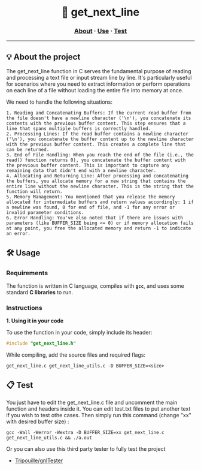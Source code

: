 <h1 align="center">
	📖 get_next_line
</h1>

<h3 align="center">
	<a href="#%EF%B8%8F-about">About</a>
	<span> · </span>
	<a href="#%EF%B8%8F-use">Use</a>
	<span> · </span>
	<a href="#-test">Test</a>
</h3>

---

## 💡 About the project

The get_next_line function in C serves the fundamental purpose of reading and processing a text file or input stream line by line. It's particularly useful for scenarios where you need to extract information or perform operations on each line of a file without loading the entire file into memory at once.

We need to handle the following situations:

    1. Reading and Concatenating Buffers: If the current read buffer from the file doesn't have a newline character ('\n'), you concatenate its contents with the previous buffer content. This step ensures that a line that spans multiple buffers is correctly handled.
    2. Processing Lines: If the read buffer contains a newline character ('\n'), you concatenate the buffer content up to the newline character with the previous buffer content. This creates a complete line that can be returned.
    3. End of File Handling: When you reach the end of the file (i.e., the read() function returns 0), you concatenate the buffer content with the previous buffer content. This is important to capture any remaining data that didn't end with a newline character.
    4. Allocating and Returning Line: After processing and concatenating the buffers, you allocate memory for a new string that contains the entire line without the newline character. This is the string that the function will return.
	5. Memory Management: You mentioned that you release the memory allocated for intermediate buffers and return values accordingly: 1 if a newline was found, 0 for end of file, and -1 for any error or invalid parameter conditions.
    6. Error Handling: You've also noted that if there are issues with parameters (like BUFFER_SIZE being <= 0) or if memory allocation fails at any point, you free the allocated memory and return -1 to indicate an error.


## 🛠️ Usage

### Requirements

The function is written in C language, compiles with **`gcc`**, and uses some standard **C libraries** to run.

### Instructions

**1. Using it in your code**

To use the function in your code, simply include its header:

```C
#include "get_next_line.h"
```

While compiling, add the source files and required flags:

```shell
get_next_line.c get_next_line_utils.c -D BUFFER_SIZE=<size>
```

## 📋 Test

You just have to edit the get_next_line.c file and uncomment the main function and headers inside it.
You can edit test.txt files to put another text if you wish to test othe cases.
Then simply run this command (change "xx" with desired buffer size) :

```shell
gcc -Wall -Werror -Wextra -D BUFFER_SIZE=xx get_next_line.c get_next_line_utils.c && ./a.out
```

Or you can also use this third party tester to fully test the project

* [Tripouille/gnlTester](https://github.com/Tripouille/gnlTester)